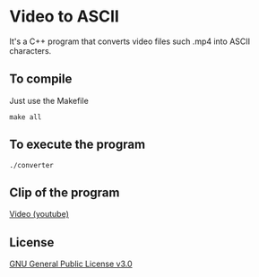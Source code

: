 # Video to ASCII
It's a C++ program that converts video files such .mp4 into ASCII characters.

## To compile
Just use the Makefile
```console
make all
```

## To execute the program
```console
./converter
```

## Clip of the program
[Video (youtube)](https://youtu.be/L0wPt0Xwfbs)

## License
[GNU General Public License v3.0](https://www.gnu.org/licenses/gpl-3.0.html)
